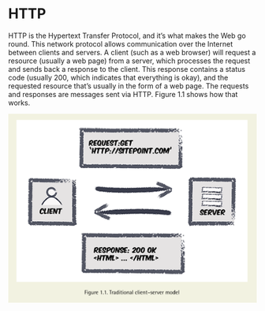 # HTTP

HTTP is the Hypertext Transfer Protocol, and it’s what makes the Web go round. This network protocol allows communication over the Internet between clients and servers. A client (such as a web browser) will request a resource (usually a web page) from a server, which processes the request and sends back a response to the client. This response contains a status code (usually 200, which indicates that everything is okay), and the requested resource that’s usually in the form of a web page. The requests and responses are messages sent via HTTP. Figure 1.1 shows how that works.

![](img/2019-12-13-16-55-44.png)

